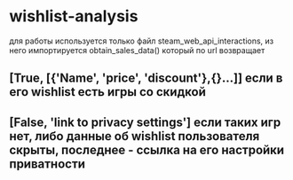 # wishlist-analysis
для работы используется только файл steam_web_api_interactions, 
из него импортируется obtain_sales_data() который по url возвращает
##  [True, [{'Name', 'price', 'discount'},{}...]] если в его wishlist есть игры со скидкой
## [False, 'link to privacy settings'] если таких игр нет, либо данные об wishlist пользователя скрыты, последнее - ссылка на его настройки приватности
